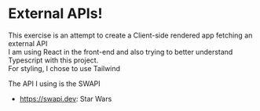 # External APIs!

This exercise is an attempt to create a Client-side rendered app fetching an external API  
I am using React in the front-end and also trying to better understand Typescript with this project.  
For styling, I chose to use Tailwind

The API I using is the SWAPI

- https://swapi.dev: Star Wars

